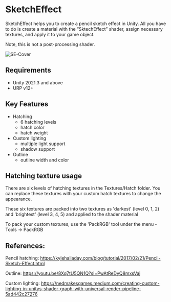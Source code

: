 # SketchEffect
SketchEffect helps you to create a pencil sketch effect in Unity. All you have to do is create a material with the “SktechEffect” shader, assign necessary textures, and apply it to your game object. 

Note, this is not a post-processing shader.


![SE-Cover](https://github.com/knowercoder/SketchEffect/assets/43854177/194f1a49-8d4a-4b88-8f08-d54f0b223d3b)


## Requirements
- Unity 2021.3 and above
- URP v12+

## Key Features
- Hatching
  - 6 hatching levels
  - hatch color
  - hatch weight
- Custom lighting
  - multiple light support
  - shadow support
- Outline
  - outline width and color

## Hatching texture usage
There are six levels of hatching textures in the Textures/Hatch folder. You can replace these textures with your custom hatch textures to change the appearance. 

These six textures are packed into two textures as 'darkest' (level 0, 1, 2) and 'brightest' (level 3, 4, 5) and applied to the shader material

To pack your custom textures, use the 'PackRGB' tool under the menu - Tools -> PackRGB

## References:
Pencil hatching: https://kylehalladay.com/blog/tutorial/2017/02/21/Pencil-Sketch-Effect.html

Outline: https://youtu.be/8Xq7tU5QN1Q?si=PwAtReDyQ8mxsVaj

Custom lighting: https://nedmakesgames.medium.com/creating-custom-lighting-in-unitys-shader-graph-with-universal-render-pipeline-5ad442c27276
